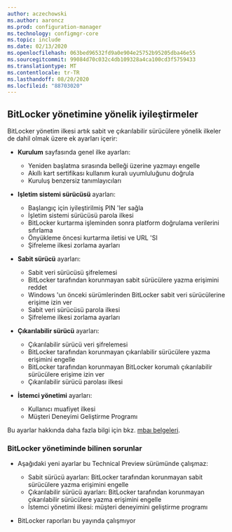 ```yaml
---
author: aczechowski
ms.author: aaroncz
ms.prod: configuration-manager
ms.technology: configmgr-core
ms.topic: include
ms.date: 02/13/2020
ms.openlocfilehash: 063bed96532fd9a0e904e25752b95205dba46e55
ms.sourcegitcommit: 99084d70c032c4db109328a4ca100cd3f5759433
ms.translationtype: MT
ms.contentlocale: tr-TR
ms.lasthandoff: 08/20/2020
ms.locfileid: "88703020"
---
```

## <a name="improvements-to-bitlocker-management"></a><a name="bkmk_bitlocker"></a> BitLocker yönetimine yönelik iyileştirmeler

<!--5925683-->

BitLocker yönetim ilkesi artık sabit ve çıkarılabilir sürücülere yönelik ilkeler de dahil olmak üzere ek ayarları içerir:

- **Kurulum** sayfasında genel ilke ayarları:

  - Yeniden başlatma sırasında belleği üzerine yazmayı engelle
  - Akıllı kart sertifikası kullanım kuralı uyumluluğunu doğrula
  - Kuruluş benzersiz tanımlayıcıları

- **Işletim sistemi sürücüsü** ayarları:

  - Başlangıç için iyileştirilmiş PIN 'ler sağla
  - İşletim sistemi sürücüsü parola ilkesi
  - BitLocker kurtarma işleminden sonra platform doğrulama verilerini sıfırlama
  - Önyükleme öncesi kurtarma iletisi ve URL 'SI
  - Şifreleme ilkesi zorlama ayarları

- **Sabit sürücü** ayarları:

  - Sabit veri sürücüsü şifrelemesi
  - BitLocker tarafından korunmayan sabit sürücülere yazma erişimini reddet
  - Windows 'un önceki sürümlerinden BitLocker sabit veri sürücülerine erişime izin ver
  - Sabit veri sürücüsü parola ilkesi
  - Şifreleme ilkesi zorlama ayarları

- **Çıkarılabilir sürücü** ayarları:

  - Çıkarılabilir sürücü veri şifrelemesi
  - BitLocker tarafından korunmayan çıkarılabilir sürücülere yazma erişimini engelle
  - BitLocker tarafından korunmayan BitLocker korumalı çıkarılabilir sürücülere erişime izin ver
  - Çıkarılabilir sürücü parolası ilkesi

- **İstemci yönetimi** ayarları:

  - Kullanıcı muafiyet ilkesi
  - Müşteri Deneyimi Geliştirme Programı

Bu ayarlar hakkında daha fazla bilgi için bkz. [mbaı belgeleri](/microsoft-desktop-optimization-pack/mbam-v25/planning-for-mbam-25-group-policy-requirements).

### <a name="bitlocker-management-known-issues"></a>BitLocker yönetiminde bilinen sorunlar

- Aşağıdaki yeni ayarlar bu Technical Preview sürümünde çalışmaz:

  - Sabit sürücü ayarları: BitLocker tarafından korunmayan sabit sürücülere yazma erişimini engelle
  - Çıkarılabilir sürücü ayarları: BitLocker tarafından korunmayan çıkarılabilir sürücülere yazma erişimini engelle
  - İstemci yönetimi ilkesi: müşteri deneyimini geliştirme programı

- BitLocker raporları bu yayında çalışmıyor